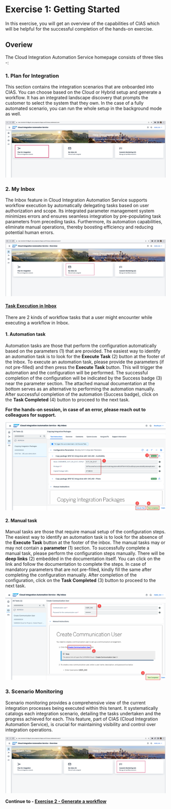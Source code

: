 # Exercise 1: Getting Started

In this exercise, you will get an overview of the capabilities of CIAS which will be helpful for the successful completion of the hands-on exercise.

## Overiew

The Cloud Integration Automation Service homepage consists of three tiles -:

### 1. Plan for Integration

This section contains the integration scenarios that are onboarded into CIAS. You can choose based on the Cloud or Hybrid setup and generate a workflow. It has an integrated landscape discovery that prompts the customer to select the system that they own. In the case of a fully automated scenario, you can run the whole setup in the background mode as well.

![plan](/exercises/ex0/images/overview.png)

### 2. My Inbox

The Inbox feature in Cloud Integration Automation Service supports workflow execution by automatically delegating tasks based on user authorization and scope. Its integrated parameter management system minimizes errors and ensures seamless integration by pre-populating task parameters from preceding tasks. Furthermore, its automation capabilities, eliminate manual operations, thereby boosting efficiency and reducing potential human errors.

![inbox](/exercises/ex0/images/inbox.jpg)

#### <ins>Task Execution in Inbox</ins>

There are 2 kinds of workflow tasks that a user might encounter while executing a workflow in Inbox.

#### 1. Automation task

Automation tasks are those that perform the configuration automatically based on the parameters (1) that are provided. The easiest way to identify an automation task is to look for the **Execute Task** (2) button at the footer of the Inbox. To execute an automation task, please provide the parameters (if not pre-filled) and then press the **Execute Task** button. This will trigger the automation and the configuration will be performed. The successful completion of the configuration will be indicated by the Success badge (3) near the parameter section. The attached manual documentation at the bottom serves as an alternative to performing the automation manually.  After successful completion of the automation (Success badge), click on the **Task Completed** (4) button to proceed to the next task.

**For the hands-on session, in case of an error, please reach out to colleagues for support.**

![Automation task](/exercises/ex0/images/automation_task.png)

#### 2. Manual task

Manual tasks are those that require manual setup of the configuration steps. The easiest way to identify an automation task is to look for the absence of the **Execute Task** button at the footer of the inbox. The manual tasks may or may not contain a **parameter** (1) section. To successfully complete a manual task, please perform the configuration steps manually. There will be **deep links** (2) embedded in the documentation itself. You can click on the link and follow the documentation to complete the steps. In case of mandatory parameters that are not pre-filled, kindly fill the same after completing the configuration manually. After completion of the configuration, click on the **Task Completed** (3) button to proceed to the next task.

![Manual task](/exercises/ex0/images/manual_task.png)


### 3. Scenario Monitoring

Scenario monitoring provides a comprehensive view of the current integration processes being executed within this tenant. It systematically catalogs each integration scenario, detailing the tasks undertaken and the progress achieved for each. This feature, part of CIAS (Cloud Integration Automation Service), is crucial for maintaining visibility and control over integration operations.

![seo](/exercises/ex0/images/seo.png)

**Continue to - [Exercise 2 - Generate a workflow](../ex2/README.md)**
